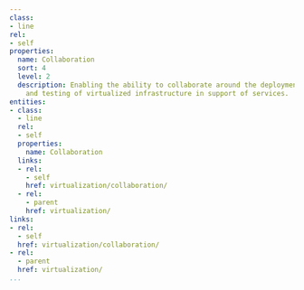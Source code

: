 ```yaml
---
class:
- line
rel:
- self
properties:
  name: Collaboration
  sort: 4
  level: 2
  description: Enabling the ability to collaborate around the deployment, availability,
    and testing of virtualized infrastructure in support of services.
entities:
- class:
  - line
  rel:
  - self
  properties:
    name: Collaboration
  links:
  - rel:
    - self
    href: virtualization/collaboration/
  - rel:
    - parent
    href: virtualization/
links:
- rel:
  - self
  href: virtualization/collaboration/
- rel:
  - parent
  href: virtualization/
...
```

